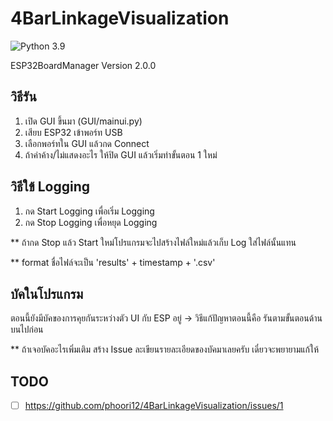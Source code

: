 # 4BarLinkageVisualization
![Python 3.9](https://img.shields.io/badge/python-3.9-green.svg)

ESP32BoardManager Version 2.0.0


## วิธีรัน
1. เปิด GUI ขึ้นมา (GUI/mainui.py)
2. เสียบ ESP32 เข้าพอร์ท USB
3. เลือกพอร์ทใน GUI แล้วกด Connect
4. ถ้าค่าค้าง/ไม่แสดงอะไร ให้ปิด GUI แล้วเริ่มทำขั้นตอน 1 ใหม่

## วิธีใข้ Logging
1. กด Start Logging เพื่อเริ่ม Logging
2. กด Stop Logging เพื่อหยุด Logging

  ** ถ้ากด Stop แล้ว Start ใหม่โปรแกรมจะไปสร้างไฟล์ใหม่แล้วเก็บ Log ใส่ไฟล์นั้นแทน 
  
  ** format ชื่อไฟล์จะเป็น 'results' + timestamp + '.csv'

## บัคในโปรแกรม
ตอนนี้ยังมีบัคของการคุยกันระหว่างตัว UI กับ ESP อยู่ 
  -> วิธีแก้ปัญหาตอนนี้คือ รันตามขั้นตอนด้านบนไปก่อน
  
  ** ถ้าเจอบัคอะไรเพิ่มเติม สร้าง Issue ละเขียนรายละเอียดของบัคมาเลยครับ เดี๋ยวจะพยายามแก้ให้

## TODO

- [ ] https://github.com/phoori12/4BarLinkageVisualization/issues/1
